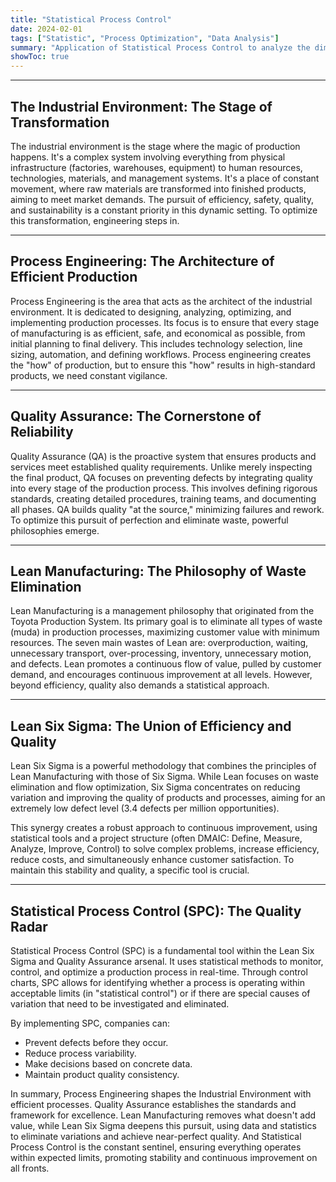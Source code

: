```yaml
---
title: "Statistical Process Control"
date: 2024-02-01
tags: ["Statistic", "Process Optimization", "Data Analysis"]
summary: "Application of Statistical Process Control to analyze the dimensions and quality of products in a manufacturing environment."
showToc: true
---
```


---

## The Industrial Environment: The Stage of Transformation

The industrial environment is the stage where the magic of production happens. It's a complex system involving everything from physical infrastructure (factories, warehouses, equipment) to human resources, technologies, materials, and management systems. It's a place of constant movement, where raw materials are transformed into finished products, aiming to meet market demands. The pursuit of efficiency, safety, quality, and sustainability is a constant priority in this dynamic setting. To optimize this transformation, engineering steps in.

---

## Process Engineering: The Architecture of Efficient Production

Process Engineering is the area that acts as the architect of the industrial environment. It is dedicated to designing, analyzing, optimizing, and implementing production processes. Its focus is to ensure that every stage of manufacturing is as efficient, safe, and economical as possible, from initial planning to final delivery. This includes technology selection, line sizing, automation, and defining workflows. Process engineering creates the "how" of production, but to ensure this "how" results in high-standard products, we need constant vigilance.

---

## Quality Assurance: The Cornerstone of Reliability

Quality Assurance (QA) is the proactive system that ensures products and services meet established quality requirements. Unlike merely inspecting the final product, QA focuses on preventing defects by integrating quality into every stage of the production process. This involves defining rigorous standards, creating detailed procedures, training teams, and documenting all phases. QA builds quality "at the source," minimizing failures and rework. To optimize this pursuit of perfection and eliminate waste, powerful philosophies emerge.

---

## Lean Manufacturing: The Philosophy of Waste Elimination

Lean Manufacturing is a management philosophy that originated from the Toyota Production System. Its primary goal is to eliminate all types of waste (muda) in production processes, maximizing customer value with minimum resources. The seven main wastes of Lean are: overproduction, waiting, unnecessary transport, over-processing, inventory, unnecessary motion, and defects. Lean promotes a continuous flow of value, pulled by customer demand, and encourages continuous improvement at all levels. However, beyond efficiency, quality also demands a statistical approach.

---

## Lean Six Sigma: The Union of Efficiency and Quality

Lean Six Sigma is a powerful methodology that combines the principles of Lean Manufacturing with those of Six Sigma. While Lean focuses on waste elimination and flow optimization, Six Sigma concentrates on reducing variation and improving the quality of products and processes, aiming for an extremely low defect level (3.4 defects per million opportunities).

This synergy creates a robust approach to continuous improvement, using statistical tools and a project structure (often DMAIC: Define, Measure, Analyze, Improve, Control) to solve complex problems, increase efficiency, reduce costs, and simultaneously enhance customer satisfaction. To maintain this stability and quality, a specific tool is crucial.

---

## Statistical Process Control (SPC): The Quality Radar

Statistical Process Control (SPC) is a fundamental tool within the Lean Six Sigma and Quality Assurance arsenal. It uses statistical methods to monitor, control, and optimize a production process in real-time. Through control charts, SPC allows for identifying whether a process is operating within acceptable limits (in "statistical control") or if there are special causes of variation that need to be investigated and eliminated.

By implementing SPC, companies can:

* Prevent defects before they occur.
* Reduce process variability.
* Make decisions based on concrete data.
* Maintain product quality consistency.

In summary, Process Engineering shapes the Industrial Environment with efficient processes. Quality Assurance establishes the standards and framework for excellence. Lean Manufacturing removes what doesn't add value, while Lean Six Sigma deepens this pursuit, using data and statistics to eliminate variations and achieve near-perfect quality. And Statistical Process Control is the constant sentinel, ensuring everything operates within expected limits, promoting stability and continuous improvement on all fronts.

